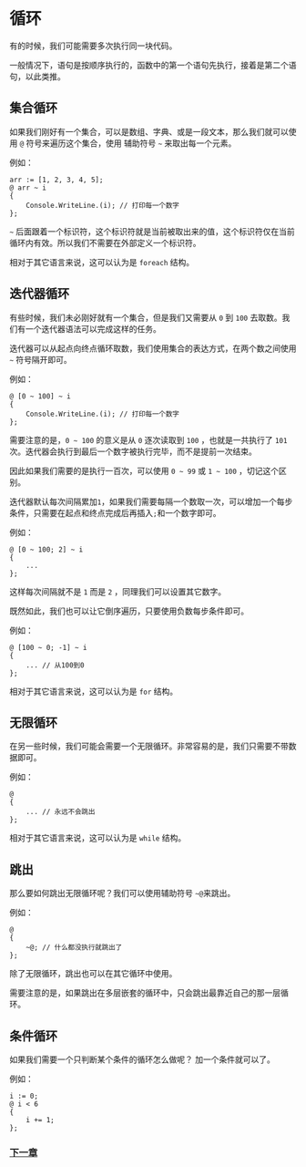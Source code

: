 # 循环
有的时候，我们可能需要多次执行同一块代码。

一般情况下，语句是按顺序执行的，函数中的第一个语句先执行，接着是第二个语句，以此类推。
## 集合循环
如果我们刚好有一个集合，可以是数组、字典、或是一段文本，那么我们就可以使用 `@` 符号来遍历这个集合，使用 辅助符号 `~` 来取出每一个元素。

例如：
```
arr := [1, 2, 3, 4, 5];
@ arr ~ i
{
    Console.WriteLine.(i); // 打印每一个数字
};
```
`~` 后面跟着一个标识符，这个标识符就是当前被取出来的值，这个标识符仅在当前循环内有效。所以我们不需要在外部定义一个标识符。

相对于其它语言来说，这可以认为是 `foreach` 结构。
## 迭代器循环
有些时候，我们未必刚好就有一个集合，但是我们又需要从 `0` 到 `100` 去取数。我们有一个迭代器语法可以完成这样的任务。

迭代器可以从起点向终点循环取数，我们使用集合的表达方式，在两个数之间使用 `~` 符号隔开即可。

例如：
```
@ [0 ~ 100] ~ i
{
    Console.WriteLine.(i); // 打印每一个数字
};
```
需要注意的是，`0 ~ 100` 的意义是从 `0` 逐次读取到 `100` ，也就是一共执行了 `101` 次。迭代器会执行到最后一个数字被执行完毕，而不是提前一次结束。

因此如果我们需要的是执行一百次，可以使用 `0 ~ 99` 或 `1 ~ 100` ，切记这个区别。

迭代器默认每次间隔累加`1`，如果我们需要每隔一个数取一次，可以增加一个每步条件，只需要在起点和终点完成后再插入`;`和一个数字即可。

例如：
```
@ [0 ~ 100; 2] ~ i
{
    ...
};
```
这样每次间隔就不是 `1` 而是 `2` ，同理我们可以设置其它数字。

既然如此，我们也可以让它倒序遍历，只要使用负数每步条件即可。

例如：
```
@ [100 ~ 0; -1] ~ i
{
    ... // 从100到0
};
```

相对于其它语言来说，这可以认为是 `for` 结构。
## 无限循环
在另一些时候，我们可能会需要一个无限循环。非常容易的是，我们只需要不带数据即可。

例如：
```
@
{
    ... // 永远不会跳出
};
```
相对于其它语言来说，这可以认为是 `while` 结构。
## 跳出
那么要如何跳出无限循环呢？我们可以使用辅助符号 `~@`来跳出。

例如：
```
@
{
    ~@; // 什么都没执行就跳出了
};
```
除了无限循环，跳出也可以在其它循环中使用。

需要注意的是，如果跳出在多层嵌套的循环中，只会跳出最靠近自己的那一层循环。
## 条件循环
如果我们需要一个只判断某个条件的循环怎么做呢？
加一个条件就可以了。

例如：
```
i := 0;
@ i < 6 
{
    i += 1;
};
```


### [下一章](函数类型.md)